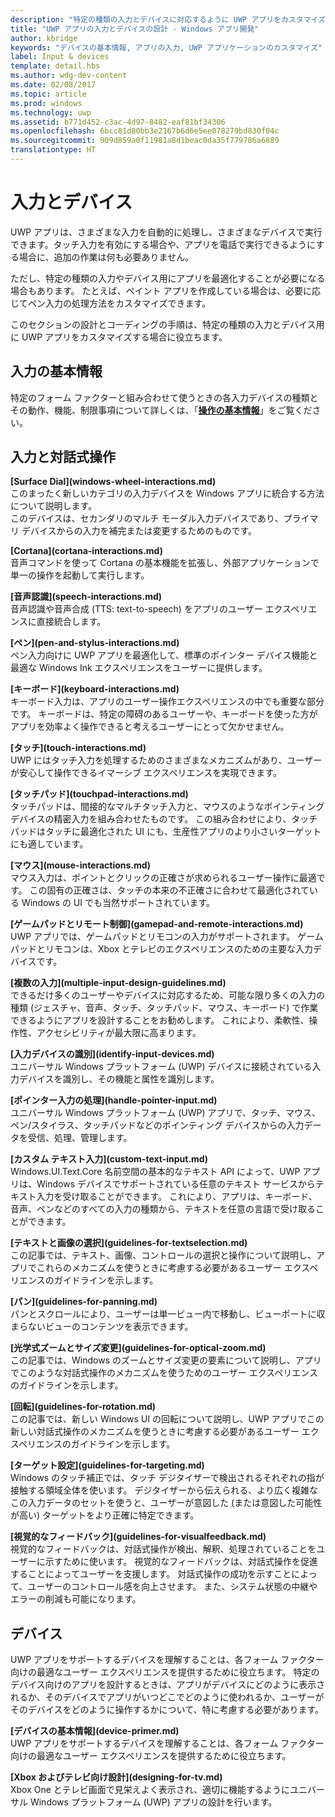 ```yaml
---
description: "特定の種類の入力とデバイスに対応するように UWP アプリをカスタマイズします。 タッチと音声コマンドを利用します。 Xbox、電話、テレビでアプリを実行します。"
title: "UWP アプリの入力とデバイスの設計 - Windows アプリ開発"
author: kbridge
keywords: "デバイスの基本情報, アプリの入力, UWP アプリケーションのカスタマイズ"
label: Input & devices
template: detail.hbs
ms.author: wdg-dev-content
ms.date: 02/08/2017
ms.topic: article
ms.prod: windows
ms.technology: uwp
ms.assetid: b771d452-c3ac-4d97-8482-eaf81bf34306
ms.openlocfilehash: 6bcc81d80bb3e2167b6d6e5ee078279bd830f04c
ms.sourcegitcommit: 909d859a0f11981a8d1beac0da35f779786a6889
translationtype: HT
---
```

# <a name="inputs-and-devices"></a>入力とデバイス

<link rel="stylesheet" href="https://az835927.vo.msecnd.net/sites/uwp/Resources/css/custom.css">

UWP アプリは、さまざまな入力を自動的に処理し、さまざまなデバイスで実行できます。タッチ入力を有効にする場合や、アプリを電話で実行できるようにする場合に、追加の作業は何も必要ありません。

ただし、特定の種類の入力やデバイス用にアプリを最適化することが必要になる場合もあります。 たとえば、ペイント アプリを作成している場合は、必要に応じてペン入力の処理方法をカスタマイズできます。

このセクションの設計とコーディングの手順は、特定の種類の入力とデバイス用に UWP アプリをカスタマイズする場合に役立ちます。

## <a name="input-primer"></a>入力の基本情報

特定のフォーム ファクターと組み合わせて使うときの各入力デバイスの種類とその動作、機能、制限事項について詳しくは、「<b>[操作の基本情報](input-primer.md)</b>」をご覧ください。

## <a name="inputs-and-interactions"></a>入力と対話式操作

<div class="side-by-side">
<div class="side-by-side-content">
<p>
<b>[Surface Dial](windows-wheel-interactions.md)</b><br/>
このまったく新しいカテゴリの入力デバイスを Windows アプリに統合する方法について説明します。</br>
このデバイスは、セカンダリのマルチ モーダル入力デバイスであり、プライマリ デバイスからの入力を補完または変更するためのものです。
</p>
</div>
</div>

<div class="side-by-side">
<div class="side-by-side-content">
<div class="side-by-side-content-left">
<p>
<b>[Cortana](cortana-interactions.md)</b><br/>
音声コマンドを使って Cortana の基本機能を拡張し、外部アプリケーションで単一の操作を起動して実行します。
</p>
</div>
<div class="side-by-side-content-right">
<p>
<b>[音声認識](speech-interactions.md)</b><br/>
音声認識や音声合成 (TTS: text-to-speech) をアプリのユーザー エクスペリエンスに直接統合します。
</p>
</div>
</div>
</div>

<div class="side-by-side">
<div class="side-by-side-content">
<div class="side-by-side-content-left">
<p>
<b>[ペン](pen-and-stylus-interactions.md)</b><br/>
ペン入力向けに UWP アプリを最適化して、標準のポインター デバイス機能と最適な Windows Ink エクスペリエンスをユーザーに提供します。
</p>
</div>
<div class="side-by-side-content-right">
<p>
<b>[キーボード](keyboard-interactions.md)</b><br/>
キーボード入力は、アプリのユーザー操作エクスペリエンスの中でも重要な部分です。 キーボードは、特定の障碍のあるユーザーや、キーボードを使った方がアプリを効率よく操作できると考えるユーザーにとって欠かせません。
</p>
</div>
</div>
</div>

<div class="side-by-side">
<div class="side-by-side-content">
<div class="side-by-side-content-left">
<p>
<b>[タッチ](touch-interactions.md)</b><br/>
UWP にはタッチ入力を処理するためのさまざまなメカニズムがあり、ユーザーが安心して操作できるイマーシブ エクスペリエンスを実現できます。
</p>
</div>
<div class="side-by-side-content-right">
<p>
<b>[タッチパッド](touchpad-interactions.md)</b><br/>
タッチパッドは、間接的なマルチタッチ入力と、マウスのようなポインティング デバイスの精密入力を組み合わせたものです。 この組み合わせにより、タッチパッドはタッチに最適化された UI にも、生産性アプリのより小さいターゲットにも適しています。
</p>
</div>
</div>
</div>

<div class="side-by-side">
<div class="side-by-side-content">
<div class="side-by-side-content-left">
<p>
<b>[マウス](mouse-interactions.md)</b><br/>
マウス入力は、ポイントとクリックの正確さが求められるユーザー操作に最適です。 この固有の正確さは、タッチの本来の不正確さに合わせて最適化されている Windows の UI でも当然サポートされています。
</p>
</div>
<div class="side-by-side-content-right">
<p>
<b>[ゲームパッドとリモート制御](gamepad-and-remote-interactions.md)</b><br/>
UWP アプリでは、ゲームパッドとリモコンの入力がサポートされます。 ゲームパッドとリモコンは、Xbox とテレビのエクスペリエンスのための主要な入力デバイスです。
</p>
</div>
</div>
</div>

<div class="side-by-side">
<div class="side-by-side-content">
<p>
<b>[複数の入力](multiple-input-design-guidelines.md)</b><br/>
できるだけ多くのユーザーやデバイスに対応するため、可能な限り多くの入力の種類 (ジェスチャ、音声、タッチ、タッチパッド、マウス、キーボード) で作業できるようにアプリを設計することをお勧めします。 これにより、柔軟性、操作性、アクセシビリティが最大限に高まります。
</p>
</div>
</div>

<div class="side-by-side">
<div class="side-by-side-content">
<div class="side-by-side-content-left">
<p>
<b>[入力デバイスの識別](identify-input-devices.md)</b><br/>
ユニバーサル Windows プラットフォーム (UWP) デバイスに接続されている入力デバイスを識別し、その機能と属性を識別します。
</p>
</div>
<div class="side-by-side-content-right">
<p>
<b>[ポインター入力の処理](handle-pointer-input.md)</b><br/>
ユニバーサル Windows プラットフォーム (UWP) アプリで、タッチ、マウス、ペン/スタイラス、タッチパッドなどのポインティング デバイスからの入力データを受信、処理、管理します。
</p>
</div>
</div>
</div>

<div class="side-by-side">
<div class="side-by-side-content">
<div class="side-by-side-content-left">
<p><b>[カスタム テキスト入力](custom-text-input.md)</b><br/>
Windows.UI.Text.Core 名前空間の基本的なテキスト API によって、UWP アプリは、Windows デバイスでサポートされている任意のテキスト サービスからテキスト入力を受け取ることができます。 これにより、アプリは、キーボード、音声、ペンなどのすべての入力の種類から、テキストを任意の言語で受け取ることができます。
</p>
</div>
<div class="side-by-side-content-right">
<p>
<b>[テキストと画像の選択](guidelines-for-textselection.md)</b><br/>
この記事では、テキスト、画像、コントロールの選択と操作について説明し、アプリでこれらのメカニズムを使うときに考慮する必要があるユーザー エクスペリエンスのガイドラインを示します。
</p>
</div>
</div>
</div>

<div class="side-by-side">
<div class="side-by-side-content">
<p>
<b>[パン](guidelines-for-panning.md)</b><br/>
パンとスクロールにより、ユーザーは単一ビュー内で移動し、ビューポートに収まらないビューのコンテンツを表示できます。
</p>
</div>
</div>

<div class="side-by-side">
<div class="side-by-side-content">
<div class="side-by-side-content-left">
<p>
<b>[光学式ズームとサイズ変更](guidelines-for-optical-zoom.md)</b><br/>
この記事では、Windows のズームとサイズ変更の要素について説明し、アプリでこのような対話式操作のメカニズムを使うためのユーザー エクスペリエンスのガイドラインを示します。
</p>
</div>
<div class="side-by-side-content-right">
<p>
<b>[回転](guidelines-for-rotation.md)</b><br/>
この記事では、新しい Windows UI の回転について説明し、UWP アプリでこの新しい対話式操作のメカニズムを使うときに考慮する必要があるユーザー エクスペリエンスのガイドラインを示します。
</p>
</div>
</div>
</div>

<div class="side-by-side">
<div class="side-by-side-content">
<div class="side-by-side-content-left">
<p><b>[ターゲット設定](guidelines-for-targeting.md)</b><br/>
Windows のタッチ補正では、タッチ デジタイザーで検出されるそれぞれの指が接触する領域全体を使います。 デジタイザーから伝えられる、より広く複雑なこの入力データのセットを使うと、ユーザーが意図した (または意図した可能性が高い) ターゲットをより正確に特定できます。
</p>
</div>
<div class="side-by-side-content-right">
<p><b>[視覚的なフィードバック](guidelines-for-visualfeedback.md)</b><br/>
視覚的なフィードバックは、対話式操作が検出、解釈、処理されていることをユーザーに示すために使います。 視覚的なフィードバックは、対話式操作を促進することによってユーザーを支援します。 対話式操作の成功を示すことによって、ユーザーのコントロール感を向上させます。 また、システム状態の中継やエラーの削減も可能になります。
</p>
</div>
</div>
</div>

## <a name="devices"></a>デバイス

UWP アプリをサポートするデバイスを理解することは、各フォーム ファクター向けの最適なユーザー エクスペリエンスを提供するために役立ちます。 特定のデバイス向けのアプリを設計するときは、アプリがデバイスにどのように表示されるか、そのデバイスでアプリがいつどこでどのように使われるか、ユーザーがそのデバイスをどのように操作するかについて、特に考慮する必要があります。

<div class="side-by-side">
<div class="side-by-side-content">
  <div class="side-by-side-content-left">
<p><b>[デバイスの基本情報](device-primer.md)</b><br/>UWP アプリをサポートするデバイスを理解することは、各フォーム ファクター向けの最適なユーザー エクスペリエンスを提供するために役立ちます。
</p>
  </div>
  <div class="side-by-side-content-right">
<p><b>[Xbox およびテレビ向け設計](designing-for-tv.md)</b><br/>Xbox One とテレビ画面で見栄えよく表示され、適切に機能するようにユニバーサル Windows プラットフォーム (UWP) アプリの設計を行います。
</p>
  </div>
</div>
</div>
